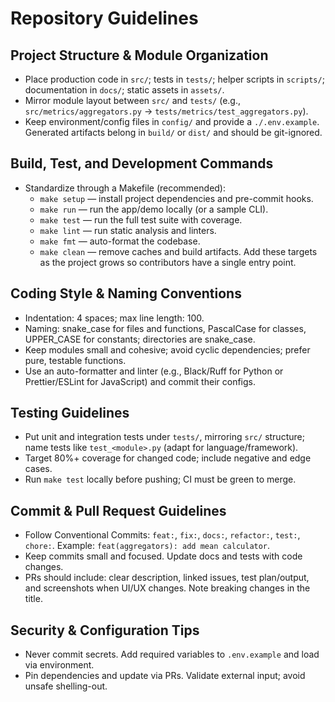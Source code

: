 # Repository Guidelines

## Project Structure & Module Organization
- Place production code in `src/`; tests in `tests/`; helper scripts in `scripts/`; documentation in `docs/`; static assets in `assets/`.
- Mirror module layout between `src/` and `tests/` (e.g., `src/metrics/aggregators.py` → `tests/metrics/test_aggregators.py`).
- Keep environment/config files in `config/` and provide a `./.env.example`. Generated artifacts belong in `build/` or `dist/` and should be git-ignored.

## Build, Test, and Development Commands
- Standardize through a Makefile (recommended):
  - `make setup` — install project dependencies and pre-commit hooks.
  - `make run` — run the app/demo locally (or a sample CLI).
  - `make test` — run the full test suite with coverage.
  - `make lint` — run static analysis and linters.
  - `make fmt` — auto-format the codebase.
  - `make clean` — remove caches and build artifacts.
Add these targets as the project grows so contributors have a single entry point.

## Coding Style & Naming Conventions
- Indentation: 4 spaces; max line length: 100.
- Naming: snake_case for files and functions, PascalCase for classes, UPPER_CASE for constants; directories are snake_case.
- Keep modules small and cohesive; avoid cyclic dependencies; prefer pure, testable functions.
- Use an auto-formatter and linter (e.g., Black/Ruff for Python or Prettier/ESLint for JavaScript) and commit their configs.

## Testing Guidelines
- Put unit and integration tests under `tests/`, mirroring `src/` structure; name tests like `test_<module>.py` (adapt for language/framework).
- Target 80%+ coverage for changed code; include negative and edge cases.
- Run `make test` locally before pushing; CI must be green to merge.

## Commit & Pull Request Guidelines
- Follow Conventional Commits: `feat:`, `fix:`, `docs:`, `refactor:`, `test:`, `chore:`. Example: `feat(aggregators): add mean calculator`.
- Keep commits small and focused. Update docs and tests with code changes.
- PRs should include: clear description, linked issues, test plan/output, and screenshots when UI/UX changes. Note breaking changes in the title.

## Security & Configuration Tips
- Never commit secrets. Add required variables to `.env.example` and load via environment.
- Pin dependencies and update via PRs. Validate external input; avoid unsafe shelling-out.
